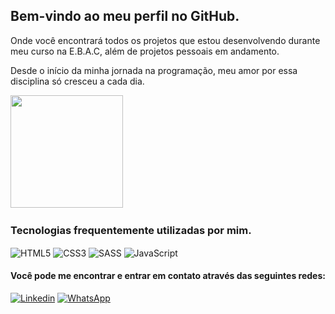 ## Bem-vindo ao meu perfil no GitHub.
Onde você encontrará todos os projetos que estou desenvolvendo durante meu curso na E.B.A.C, além de projetos pessoais em andamento.

Desde o início da minha jornada na programação, meu amor por essa disciplina só cresceu a cada dia.
<div>
    <img  height="180px "src="https://github-readme-stats.vercel.app/api?username=leonardo-christ&show_icons=true&theme=tokyonight"/>
    <img height="180px src="https://github-readme-stats.vercel.app/api/top-langs/?username=leonardo-christ&layout=compact"/>
</div>

### Tecnologias frequentemente utilizadas por mim.

<div>
    <img align="center" alt="HTML5" src="https://img.shields.io/badge/HTML5-E34F26?style=for-the-badge&logo=html5&logoColor=white" />
    <img align="center" alt="CSS3" src="https://img.shields.io/badge/CSS3-1572B6?style=for-the-badge&logo=css3&logoColor=white" />
    <img align="center" alt="SASS" src="https://img.shields.io/badge/Sass-CC6699?style=for-the-badge&logo=sass&logoColor=white" />
    <img align="center" alt="JavaScript" src="https://img.shields.io/badge/JavaScript-323330?style=for-the-badge&logo=javascript&logoColor=F7DF1E" />
</div>

#### Você pode me encontrar e entrar em contato através das seguintes redes:

[![Linkedin](https://img.shields.io/badge/LinkedIn-0077B5?style=for-the-badge&logo=linkedin&logoColor=white)](https://www.linkedin.com/in/leonardochrist/)
[![WhatsApp](https://img.shields.io/badge/WhatsApp-25D366?style=for-the-badge&logo=whatsapp&logoColor=white)](https://wa.me/5551997413739)
